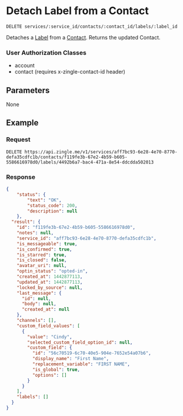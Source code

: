 # Detach Label from a Contact

    DELETE services/:service_id/contacts/:contact_id/labels/:label_id
    
Detaches a [Label] from a [Contact]. Returns the updated Contact.

### User Authorization Classes 
* account
* contact (requires x-zingle-contact-id header)

## Parameters
None

## Example
### Request

    DELETE https://api.zingle.me/v1/services/aff7bc93-6e28-4e70-8770-defa35cdfc1b/contacts/f119fe3b-67e2-4b59-b605-5586616978d0/labels/4492b6a7-bac4-471a-8e54-ddcdda502013

### Response
``` json
{
    "status": {
        "text": "OK",
        "status_code": 200,
        "description": null
    },
  "result": {
    "id": "f119fe3b-67e2-4b59-b605-5586616978d0",
    "notes": null,
    "service_id": "aff7bc93-6e28-4e70-8770-defa35cdfc1b",
    "is_messageable": true,
    "is_confirmed": true,
    "is_starred": true,
    "is_closed": false,
    "avatar_uri": null,
    "optin_status": "opted-in",
    "created_at": 1442877113,
    "updated_at": 1442877113,
    "locked_by_source": null,
    "last_message": {
      "id": null,
      "body": null,
      "created_at": null
    },
    "channels": [],
    "custom_field_values": [
      {
        "value": "Cindy",
        "selected_custom_field_option_id": null,
        "custom_field": {
          "id": "56c70519-6c70-40e5-904e-7652e54a07b6",
          "display_name": "First Name",
          "replacement_variable": "FIRST NAME",
          "is_global": true,
          "options": []
        }
      }
    ],
    "labels": []
  }
}
```

[Contact]: README.md
[Label]: /labels/README.md
